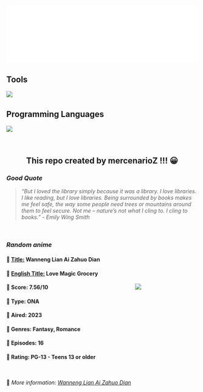 
<img src="svg/nai.svg" />

<p>
  <h2>Tools</h2>
  <a href="https://skillicons.dev">
    <img src="https://skillicons.dev/icons?i=git,bash,vim,ubuntu,tensorflow,pytorch,docker,raspberrypi" />
  </a>

  <br />

  <h2>Programming Languages</h2>

  <a href="https://skillicons.dev">
    <img src="https://skillicons.dev/icons?i=python,c,cpp" />
  </a>
</p>

<br />

<h2 align="center">This repo created by mercenarioZ !!! 😀</h2>
<h3><i>Good Quote</i></h3>

<blockquote>
<i>
“But I loved the library simply because it was a library. I love libraries. I like reading, but I love libraries. Being surrounded by books makes me feel safe, the way some people need trees or mountains around them to feel secure. Not me – nature’s not what I cling to. I cling to books.” - Emily Wing Smith
</i>
</blockquote>

<br />

<h3><i>Random anime</i></h3>

<h4>
  <strong>🥭 <u>Title:</u></strong> Wanneng Lian Ai Zahuo Dian
</h4>

<h4>🌿 <u>English Title:</u> Love Magic Grocery</h4>

<img align="right" width="165" src=https://cdn.myanimelist.net/images/anime/1223/139544.jpg />

<h4>🌱 Score: 7.56/10</h4>

<h4>🌲 Type: ONA</h4>

<h4>🌴 Aired: 2023</h4>

<h4>🌵 Genres: Fantasy, Romance</h4>

<h4>🥑 Episodes: 16</h4>

<h4>🍏 Rating: PG-13 - Teens 13 or older</h4>

<br />

🍂 *More information: [Wanneng Lian Ai Zahuo Dian](https://myanimelist.net/anime/57097/Wanneng_Lian_Ai_Zahuo_Dian)*
    